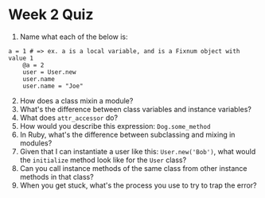 # Week 2 Quiz
1. Name what each of the below is:
  <pre><code>a = 1 # => ex. a is a local variable, and is a Fixnum object with value 1
    @a = 2
    user = User.new
    user.name
    user.name = "Joe"</code></pre>
2. How does a class mixin a module?
3. What's the difference between class variables and instance variables?
4. What does `attr_accessor` do?
5. How would you describe this expression: `Dog.some_method`
6. In Ruby, what's the difference between subclassing and mixing in modules?
7. Given that I can instantiate a user like this: `User.new('Bob')`, what would the `initialize` method look like for the `User` class?
8. Can you call instance methods of the same class from other instance methods in that class?
9. When you get stuck, what's the process you use to try to trap the error?
